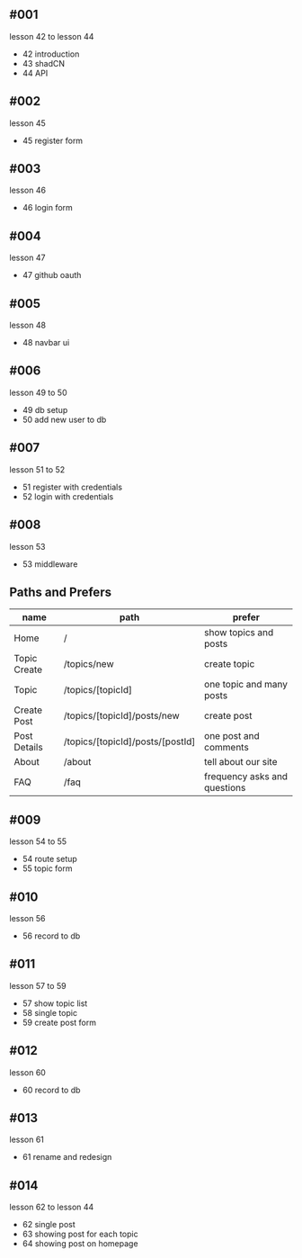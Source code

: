 ## #001

lesson 42 to lesson 44

- 42 introduction
- 43 shadCN
- 44 API

## #002

lesson 45

- 45 register form

## #003

lesson 46

- 46 login form

## #004

lesson 47

- 47 github oauth

## #005

lesson 48

- 48 navbar ui

## #006

lesson 49 to 50

- 49 db setup
- 50 add new user to db

## #007

lesson 51 to 52

- 51 register with credentials
- 52 login with credentials

## #008

lesson 53

- 53 middleware

## Paths and Prefers

| name         | path                             | prefer                       |
| ------------ | -------------------------------- | ---------------------------- |
| Home         | /                                | show topics and posts        |
| Topic Create | /topics/new                      | create topic                 |
| Topic        | /topics/[topicId]                | one topic and many posts     |
| Create Post  | /topics/[topicId]/posts/new      | create post                  |
| Post Details | /topics/[topicId]/posts/[postId] | one post and comments        |
| About        | /about                           | tell about our site          |
| FAQ          | /faq                             | frequency asks and questions |

## #009

lesson 54 to 55

- 54 route setup
- 55 topic form

## #010

lesson 56

- 56 record to db

## #011

lesson 57 to 59

- 57 show topic list
- 58 single topic
- 59 create post form

## #012

lesson 60

- 60 record to db

## #013

lesson 61

- 61 rename and redesign

## #014

lesson 62 to lesson 44

- 62 single post
- 63 showing post for each topic
- 64 showing post on homepage
